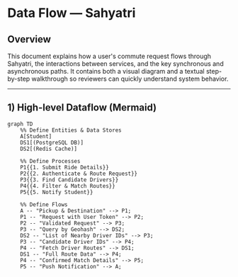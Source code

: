 # Data Flow — Sahyatri

## Overview
This document explains how a user's commute request flows through Sahyatri, the interactions between services, and the key synchronous and asynchronous paths. It contains both a visual diagram and a textual step-by-step walkthrough so reviewers can quickly understand system behavior.

---

## 1) High-level Dataflow (Mermaid)
```mermaid
graph TD
    %% Define Entities & Data Stores
    A[Student]
    DS1[(PostgreSQL DB)]
    DS2[(Redis Cache)]

    %% Define Processes
    P1{{1. Submit Ride Details}}
    P2{{2. Authenticate & Route Request}}
    P3{{3. Find Candidate Drivers}}
    P4{{4. Filter & Match Routes}}
    P5{{5. Notify Student}}

    %% Define Flows
    A -- "Pickup & Destination" --> P1;
    P1 -- "Request with User Token" --> P2;
    P2 -- "Validated Request" --> P3;
    P3 -- "Query by Geohash" --> DS2;
    DS2 -- "List of Nearby Driver IDs" --> P3;
    P3 -- "Candidate Driver IDs" --> P4;
    P4 -- "Fetch Driver Routes" --> DS1;
    DS1 -- "Full Route Data" --> P4;
    P4 -- "Confirmed Match Details" --> P5;
    P5 -- "Push Notification" --> A;
